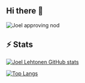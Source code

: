 ## Hi there 👋

<!--
<div align="center"> 
  <p>numberOfVisitorsSince18-04-2025</p>
  <img src="https://profile-counter.glitch.me/joellehtonen/count.svg" alt="Visitor Count" />
</div>
-->


<img src="https://github.com/joellehtonen/joellehtonen/blob/main/giphy.gif" alt="Joel approving nod">


## ⚡️ Stats
[![Joel Lehtonen GitHub stats](https://github-readme-stats.vercel.app/api?username=joellehtonen&show_icons=true)](https://github.com/joellehtonen/github-readme-stats)

[![Top Langs](https://github-readme-stats.vercel.app/api/top-langs/?username=joellehtonen&layout=compact)](https://github.com/joellehtonen/github-readme-stats)


<!--
<div align=center>
  <img width=390 src="https://github-readme-stats.vercel.app/api?username=joellehtonen&theme=transparent&count_private=true&show_icons=true&rank_icon=github&locale=en" alt="Joel Lehtonen GitHub Stats" />
  <img width=390 src="https://github-readme-streak-stats.herokuapp.com/?user=joellehtonen&theme=transparent&count_private=true&border_radius=10&locale=en" alt="Joel Lehtonen contributions" />
  <img width=325 src="https://github-readme-stats.vercel.app/api/top-langs?username=joellehtonen&theme=transparent&layout=donut&hide=css&langs_count=8&border_radius=10&show_icons=true&locale=en" alt="Joel Lehtonen Most Used Languages" />
</div>
-->


